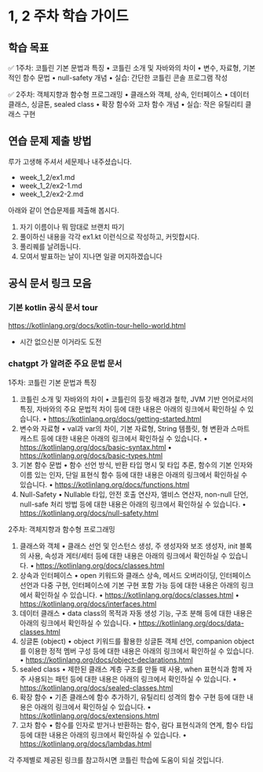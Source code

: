 # 1, 2 주차 학습 가이드

## 학습 목표

✅ 1주차: 코틀린 기본 문법과 특징
	•	코틀린 소개 및 자바와의 차이
	•	변수, 자료형, 기본적인 함수 문법
	•	null-safety 개념
	•	실습: 간단한 코틀린 콘솔 프로그램 작성

✅ 2주차: 객체지향과 함수형 프로그래밍
	•	클래스와 객체, 상속, 인터페이스
	•	데이터 클래스, 싱글톤, sealed class
	•	확장 함수와 고차 함수 개념
	•	실습: 작은 유틸리티 클래스 구현


## 연습 문제 제출 방법

루가 고생해 주셔서 세문제나 내주셨습니다.

- week_1_2/ex1.md
- week_1_2/ex2-1.md
- week_1_2/ex2-2.md

아래와 같이 연습문제를 제출해 봅시다.
1. 자기 이름이나 뭐 맘대로 브랜치 따기
2. 풀이하신 내용을 각각 ex1.kt 이런식으로 작성하고, 커밋합시다.
3. 풀리퀘를 날려둡니다.
4. 모여서 발표하는 날이 지나면 일괄 머지하겠습니다




## 공식 문서 링크 모음

### 기본 kotlin 공식 문서 tour
https://kotlinlang.org/docs/kotlin-tour-hello-world.html
- 시간 없으신분 이거라도 도전



### chatgpt 가 알려준 주요 문법 문서

1주차: 코틀린 기본 문법과 특징


1.	코틀린 소개 및 자바와의 차이
	•	코틀린의 등장 배경과 철학, JVM 기반 언어로서의 특징, 자바와의 주요 문법적 차이 등에 대한 내용은 아래의 링크에서 확인하실 수 있습니다.
	•	https://kotlinlang.org/docs/getting-started.html
2.	변수와 자료형
	•	val과 var의 차이, 기본 자료형, String 템플릿, 형 변환과 스마트 캐스트 등에 대한 내용은 아래의 링크에서 확인하실 수 있습니다.
	•	https://kotlinlang.org/docs/basic-syntax.html
	•	https://kotlinlang.org/docs/basic-types.html
3.	기본 함수 문법
	•	함수 선언 방식, 반환 타입 명시 및 타입 추론, 함수의 기본 인자와 이름 있는 인자, 단일 표현식 함수 등에 대한 내용은 아래의 링크에서 확인하실 수 있습니다.
	•	https://kotlinlang.org/docs/functions.html
4.	Null-Safety
	•	Nullable 타입, 안전 호출 연산자, 엘비스 연산자, non-null 단언, null-safe 처리 방법 등에 대한 내용은 아래의 링크에서 확인하실 수 있습니다.
	•	https://kotlinlang.org/docs/null-safety.html




2주차: 객체지향과 함수형 프로그래밍


1.	클래스와 객체
	•	클래스 선언 및 인스턴스 생성, 주 생성자와 보조 생성자, init 블록의 사용, 속성과 게터/세터 등에 대한 내용은 아래의 링크에서 확인하실 수 있습니다.
	•	https://kotlinlang.org/docs/classes.html
2.	상속과 인터페이스
	•	open 키워드와 클래스 상속, 메서드 오버라이딩, 인터페이스 선언과 다중 구현, 인터페이스에 기본 구현 포함 가능 등에 대한 내용은 아래의 링크에서 확인하실 수 있습니다.
	•	https://kotlinlang.org/docs/classes.html
	•	https://kotlinlang.org/docs/interfaces.html
3.	데이터 클래스
	•	data class의 목적과 자동 생성 기능, 구조 분해 등에 대한 내용은 아래의 링크에서 확인하실 수 있습니다.
	•	https://kotlinlang.org/docs/data-classes.html
4.	싱글톤 (object)
	•	object 키워드를 활용한 싱글톤 객체 선언, companion object를 이용한 정적 멤버 구성 등에 대한 내용은 아래의 링크에서 확인하실 수 있습니다.
	•	https://kotlinlang.org/docs/object-declarations.html
5.	sealed class
	•	제한된 클래스 계층 구조를 만들 때 사용, when 표현식과 함께 자주 사용되는 패턴 등에 대한 내용은 아래의 링크에서 확인하실 수 있습니다.
	•	https://kotlinlang.org/docs/sealed-classes.html
6.	확장 함수
	•	기존 클래스에 함수 추가하기, 유틸리티 성격의 함수 구현 등에 대한 내용은 아래의 링크에서 확인하실 수 있습니다.
	•	https://kotlinlang.org/docs/extensions.html
7.	고차 함수
	•	함수를 인자로 받거나 반환하는 함수, 람다 표현식과의 연계, 함수 타입 등에 대한 내용은 아래의 링크에서 확인하실 수 있습니다.
	•	https://kotlinlang.org/docs/lambdas.html

각 주제별로 제공된 링크를 참고하시면 코틀린 학습에 도움이 되실 것입니다.
